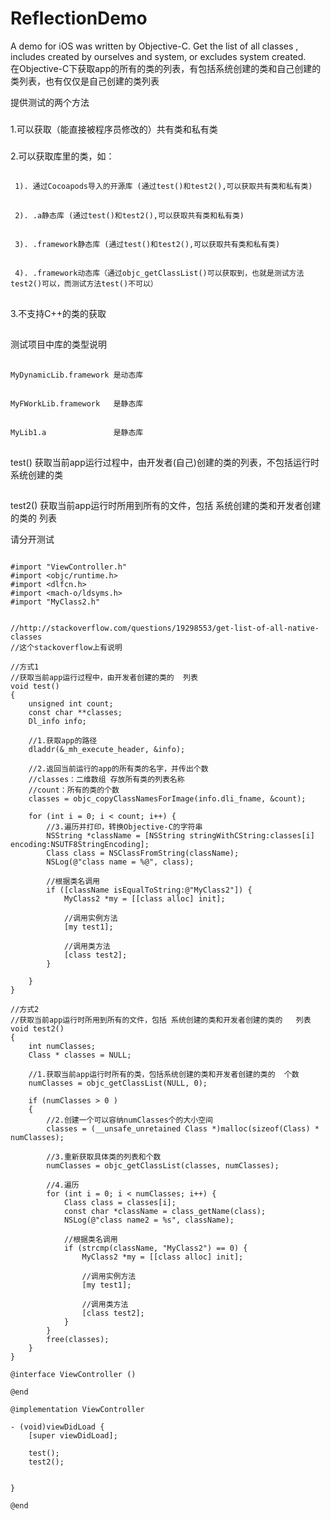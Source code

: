 # ReflectionDemo
A demo for iOS was written by Objective-C. Get the list of all classes , includes created by ourselves and system,  or excludes system created.  
在Objective-C下获取app的所有的类的列表，有包括系统创建的类和自己创建的类列表，也有仅仅是自己创建的类列表


提供测试的两个方法
###
1.可以获取（能直接被程序员修改的）共有类和私有类
###
2.可以获取库里的类，如： 
###
##
     1). 通过Cocoapods导入的开源库 (通过test()和test2(),可以获取共有类和私有类)
##
     2). .a静态库 (通过test()和test2(),可以获取共有类和私有类)
##
     3). .framework静态库 (通过test()和test2(),可以获取共有类和私有类)
##
     4). .framework动态库（通过objc_getClassList()可以获取到，也就是测试方法test2()可以，而测试方法test()不可以）
##
###
3.不支持C++的类的获取
###

##
测试项目中库的类型说明
##
    MyDynamicLib.framework 是动态库
##
    MyFWorkLib.framework   是静态库
##
    MyLib1.a               是静态库

##
test()   获取当前app运行过程中，由开发者(自己)创建的类的列表，不包括运行时系统创建的类
##
test2()  获取当前app运行时所用到所有的文件，包括 系统创建的类和开发者创建的类的   列表

请分开测试


```

#import "ViewController.h"
#import <objc/runtime.h>
#import <dlfcn.h>
#import <mach-o/ldsyms.h>
#import "MyClass2.h"


//http://stackoverflow.com/questions/19298553/get-list-of-all-native-classes
//这个stackoverflow上有说明

//方式1
//获取当前app运行过程中，由开发者创建的类的  列表
void test()
{
    unsigned int count;
    const char **classes;
    Dl_info info;

    //1.获取app的路径
    dladdr(&_mh_execute_header, &info);

    //2.返回当前运行的app的所有类的名字，并传出个数
    //classes：二维数组 存放所有类的列表名称
    //count：所有的类的个数
    classes = objc_copyClassNamesForImage(info.dli_fname, &count);

    for (int i = 0; i < count; i++) {
        //3.遍历并打印，转换Objective-C的字符串
        NSString *className = [NSString stringWithCString:classes[i] encoding:NSUTF8StringEncoding];
        Class class = NSClassFromString(className);
        NSLog(@"class name = %@", class);

        //根据类名调用
        if ([className isEqualToString:@"MyClass2"]) {
            MyClass2 *my = [[class alloc] init];

            //调用实例方法
            [my test1];

            //调用类方法
            [class test2];
        }

    }
}

//方式2
//获取当前app运行时所用到所有的文件，包括 系统创建的类和开发者创建的类的   列表
void test2()
{
    int numClasses;
    Class * classes = NULL;

    //1.获取当前app运行时所有的类，包括系统创建的类和开发者创建的类的  个数
    numClasses = objc_getClassList(NULL, 0);

    if (numClasses > 0 )
    {
        //2.创建一个可以容纳numClasses个的大小空间
        classes = (__unsafe_unretained Class *)malloc(sizeof(Class) * numClasses);

        //3.重新获取具体类的列表和个数
        numClasses = objc_getClassList(classes, numClasses);

        //4.遍历
        for (int i = 0; i < numClasses; i++) {
            Class class = classes[i];
            const char *className = class_getName(class);
            NSLog(@"class name2 = %s", className);

            //根据类名调用
            if (strcmp(className, "MyClass2") == 0) {
                MyClass2 *my = [[class alloc] init];

                //调用实例方法
                [my test1];

                //调用类方法
                [class test2];
            }
        }
        free(classes);
    }
}

@interface ViewController ()

@end

@implementation ViewController

- (void)viewDidLoad {
    [super viewDidLoad];

    test();
    test2();


}

@end

```

